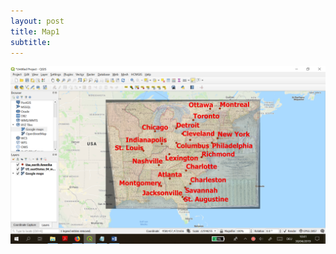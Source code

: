 ```yaml
---
layout: post
title: Map1
subtitle: 
---
```



![mapping](https://github.com/TatjanaSmiljanic/tatjanasmiljanic.github.io/blob/master/img/finished1.png)
